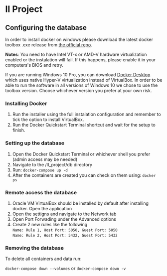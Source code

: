 # II Project

## Configuring the database

In order to install docker on windows please download the latest docker toolbox .exe release from [the official repo](https://github.com/docker/toolbox/releases).

**Notes**: You need to have Intel VT-x or AMD-V hardware virtualization enabled or the instalation will fail. If this happens, please enable it in your computers's BIOS and retry.

If you are running Windows 10 Pro, you can download [Docker Desktop](https://www.docker.com/products/docker-desktop) which uses native Hyper-V virtualization instead of VirtualBox. In order to be able to run the software in all versions of Windows 10 we chose to use the toolbox version. Choose whichever version you prefer at your own risk.

### Installing Docker

1.  Run the installer using the full instalation configuration and remember to tick the option to install VirtualBox.
2.  Run the Docker Quickstart Terminal shortcut and wait for the setup to finish.

### Setting up the database

1.	Open the Docker Quickstart Terminal or whichever shell you prefer (admin access may be needed)
2.	Navigate to the /II_project/db directory
3.	Run: `docker-compose up -d`
4.	After the containers are created you can check on them using: `docker ps`

### Remote access the database 

1.	Oracle VM VirtualBox should be installed by default after installing docker. Open the application
2.	Open the settigns and navigate to the Network tab
3.	Open Port Forwading under the Advanced options
4.	Create 2 new rules like the following  
		`Name: Rule 1, Host Port: 5050, Guest Port: 5050`  
		`Name: Rule 2, Host Port: 5432, Guest Port: 5432`


### Removing the database

To delete all containers and data run:

`docker-compose down --volumes` or `docker-compose down -v`
